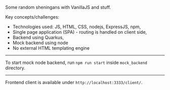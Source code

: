 Some random sheningans with VanillaJS and stuff.

Key concepts/challenges:

- Technologies used: JS, HTML, CSS, nodejs, ExpressJS, npm,
- Single page application (SPA) - routing is handled on client side,
- Backend using Quarkus, 
- Mock backend using node
- No external HTML templating engine 

------------------------------------------------

To start mock node backend, run `npm run start` inside `mock_backend` directory.

------------------------------------------------

Frontend client is available under `http://localhost:3333/client/`.